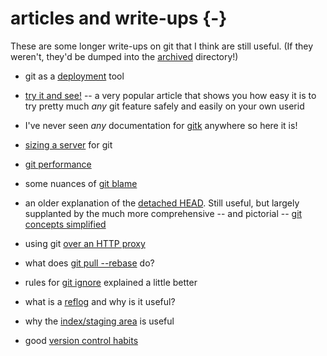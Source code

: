 # articles and write-ups {-}

These are some longer write-ups on git that I think are still useful.  (If
they weren't, they'd be dumped into the [archived](archived/index.html)
directory!)

*   git as a [deployment](deploy.html) tool
*   [try it and see!](tias.html) -- a very popular article that shows you how
    easy it is to try pretty much *any* git feature safely and easily on your
    own userid

*   I've never seen *any* documentation for [gitk](gitk.html) anywhere so here
    it is!

*   [sizing a server](server-sizing.html) for git
*   [git performance](git-performance.html)

*   some nuances of [git blame](blame-detection-and-C-levels.html)
*   an older explanation of the [detached HEAD](detached-head.html).  Still
    useful, but largely supplanted by the much more comprehensive -- and
    pictorial -- [git concepts simplified](gcs.html)
*   using git [over an HTTP proxy](git-over-proxy.html)
*   what does [git pull --rebase](git-pull--rebase.html) do?
*   rules for [git ignore](ignore-rules.html) explained a little better
*   what is a [reflog](reflog.html) and why is it useful?
*   why the [index/staging area](uses-of-index.html) is useful

*   good [version control habits](vc-habits.html)
